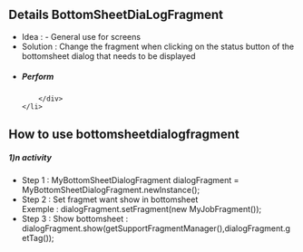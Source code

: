 <div>
  <h2>Details BottomSheetDiaLogFragment</h2>
  <ul>
    <li> Idea :  
     - General use for screens
    </li>
    <li>
      Solution : Change the fragment when clicking on the status button of the bottomsheet dialog that needs to be displayed
    </li>
    <li>
       <h5> Perform</h5>
        <div>
          
        </div>
    </li>
  </ul>
</div>
<h2>How to use bottomsheetdialogfragment</h1>
<div>
  <h5>1)n activity</h5>
  <ul>
    <li>Step 1 : MyBottomSheetDialogFragment dialogFragment = MyBottomSheetDialogFragment.newInstance();</li>
    <li>Step 2 : Set fragmet want show in bottomsheet 
      <div>
        Exemple :  dialogFragment.setFragment(new MyJobFragment());
      </div>
    </li>
    <li>Step 3 : Show bottomsheet : dialogFragment.show(getSupportFragmentManager(),dialogFragment.getTag());</li>
  </ul>
</div>
